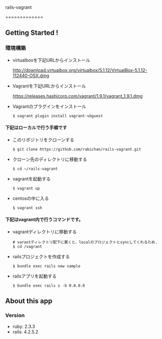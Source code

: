 rails-vagrant

=============

## Getting Started !

### 環境構築
- virtualboxを下記URLからインストール

  http://download.virtualbox.org/virtualbox/5.1.12/VirtualBox-5.1.12-112440-OSX.dmg

- Vagrantを下記URLからインストール

  https://releases.hashicorp.com/vagrant/1.9.1/vagrant_1.9.1.dmg

- Vagrantのプラグインをインストール

  ```
  $ vagrant plugin install vagrant-vbguest
  ```

#### 下記はローカルで行う手順です
- このリポジトリをクローンする

  ```
  $ git clone https://github.com/rabichan/rails-vagrant.git
  ```

- クローン先のディレクトリに移動する

  ```
  $ cd ~/rails-vagrant
  ```

- vagrantを起動する

  ```  
  $ vagrant up
  ```  

- centosの中に入る

  ```  
  $ vagrant ssh
  ```  

#### 下記はvagrant内で行うコマンドです。
- vagrantディレクトリに移動する

  ```  
  # varantディレクトリ配下に置くと、localのプロジェクトとsyncしてくれるため.
  $ cd /vagrant
  ```  

- railsプロジェクトを作成する
  ```  
  $ bundle exec rails new sample
  ```  

- railsアプリを起動する
  ```  
  $ bundle exec rails s -b 0.0.0.0
  ```  

## About this app

### Version
 - ruby: 2.3.3
 - rails: 4.2.5.2
